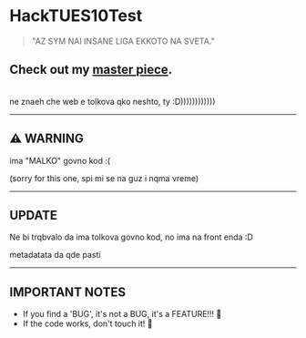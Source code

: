 # HackTUES10Test

> "AZ SYM NAI INSANE LIGA EKKOTO NA SVETA."

Check out my [master piece](https://hacktues10-imgur-fjt5c.ondigitalocean.app/).
---

<br>
ne znaeh che web e tolkova qko neshto, ty :D))))))))))))

---

## :warning: WARNING
ima "MALKO" govno kod :( 

(sorry for this one, spi mi se na guz i nqma vreme)

---

## UPDATE
Ne bi trqbvalo da ima tolkova govno kod, no ima na front enda :D

metadatata da qde pasti

---

## IMPORTANT NOTES

- If you find a 'BUG', it's not a BUG, it's a FEATURE!!! 🐛
- If the code works, don't touch it! 🚫
